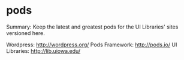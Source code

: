 # pods

Summary:  Keep the latest and greatest pods for the UI Libraries' sites versioned here.

Wordpress:  http://wordpress.org/
Pods Framework: http://pods.io/
UI Libraries:  http://lib.uiowa.edu/
